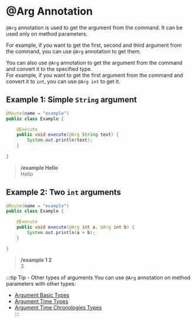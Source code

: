 # @Arg Annotation

`@Arg` annotation is used to get the argument from the command. It can be used only on method parameters.

For example, if you want to get the first, second and third argument from the command, you can use `@Arg` annotation to get them.

You can also use `@Arg` annotation to get the argument from the command and convert it to the specified type.<br> 
For example, if you want to get the first argument from the command and convert it to `int`, you can use `@Arg int` to get it.

## Example 1: Simple `String` argument

```java
@Route(name = "example")
public class Example {

    @Execute
    public void execute(@Arg String text) {
        System.out.println(text);
    }
    
}
```
> **/example Hello<br>**
> Hello

## Example 2: Two `int` arguments

```java
@Route(name = "example")
public class Example {

    @Execute
    public void execute(@Arg int a, @Arg int b) {
        System.out.println(a + b);
    }

}
```

> **/example 1 2<br>**
> 3

:::tip Tip - Other types of arguments
You can use `@Arg` annotation on method parameters with other types:
- [Argument Basic Types](/documentation/litecommands/features/argument-basic-types) <br>
- [Argument Time Types](/documentation/litecommands/features/argument-time-types) <br>
- [Argument Time Chronologies Types](/documentation/litecommands/features/argument-no-iso-chronology) <br>
:::